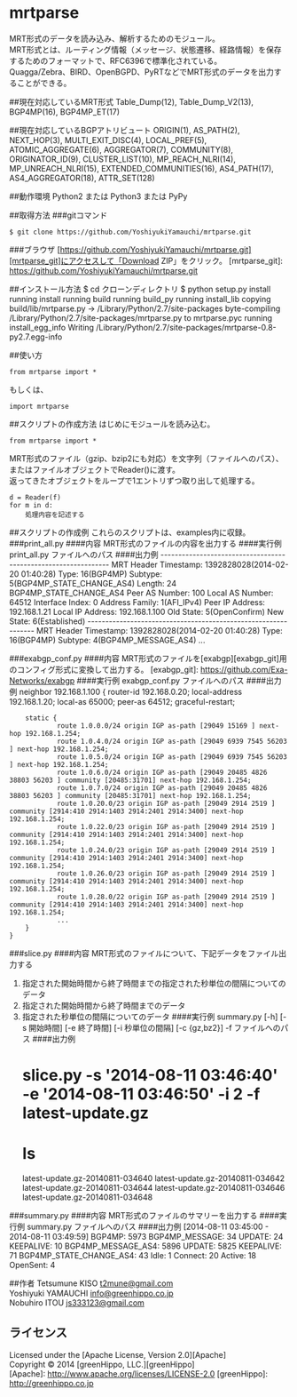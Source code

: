 mrtparse
========

MRT形式のデータを読み込み、解析するためのモジュール。  
MRT形式とは、ルーティング情報（メッセージ、状態遷移、経路情報）を保存するためのフォーマットで、RFC6396で標準化されている。  
Quagga/Zebra、BIRD、OpenBGPD、PyRTなどでMRT形式のデータを出力することができる。

##現在対応しているMRT形式
Table_Dump(12), Table_Dump_V2(13), BGP4MP(16), BGP4MP_ET(17)

##現在対応しているBGPアトリビュート
ORIGIN(1), AS_PATH(2), NEXT_HOP(3), MULTI_EXIT_DISC(4), LOCAL_PREF(5), ATOMIC_AGGREGATE(6), AGGREGATOR(7), COMMUNITY(8), ORIGINATOR_ID(9), CLUSTER_LIST(10), MP_REACH_NLRI(14), MP_UNREACH_NLRI(15), EXTENDED_COMMUNITIES(16), AS4_PATH(17), AS4_AGGREGATOR(18), ATTR_SET(128)

##動作環境
Python2 または Python3 または PyPy

##取得方法
###gitコマンド
    
    $ git clone https://github.com/YoshiyukiYamauchi/mrtparse.git
    
###ブラウザ
[https://github.com/YoshiyukiYamauchi/mrtparse.git][mrtparse_git]にアクセスして「Download ZIP」をクリック。
[mrtparse_git]: https://github.com/YoshiyukiYamauchi/mrtparse.git
    

##インストール方法
    $ cd クローンディレクトリ
    $ python setup.py install
    running install
    running build
    running build_py
    running install_lib
    copying build/lib/mrtparse.py -> /Library/Python/2.7/site-packages
    byte-compiling /Library/Python/2.7/site-packages/mrtparse.py to mrtparse.pyc
    running install_egg_info
    Writing /Library/Python/2.7/site-packages/mrtparse-0.8-py2.7.egg-info


##使い方
    
    from mrtparse import *
    
もしくは、
    
    import mrtparse
    

##スクリプトの作成方法
はじめにモジュールを読み込む。
    
    from mrtparse import *
    
MRT形式のファイル（gzip、bzip2にも対応）を文字列（ファイルへのパス）、 またはファイルオブジェクトでReader()に渡す。  
返ってきたオブジェクトをループで1エントリずつ取り出して処理する。  

    
    d = Reader(f)
    for m in d:
        処理内容を記述する
    
##スクリプトの作成例
これらのスクリプトは、examples内に収録。
###print_all.py
####内容
MRT形式のファイルの内容を出力する
####実行例
    print_all.py ファイルへのパス
####出力例
    ---------------------------------------------------------------
    MRT Header
        Timestamp: 1392828028(2014-02-20 01:40:28)
        Type: 16(BGP4MP)
        Subtype: 5(BGP4MP_STATE_CHANGE_AS4)
        Length: 24
    BGP4MP_STATE_CHANGE_AS4
        Peer AS Number: 100
        Local AS Number: 64512
        Interface Index: 0
        Address Family: 1(AFI_IPv4)
        Peer IP Address: 192.168.1.21
        Local IP Address: 192.168.1.100
        Old State: 5(OpenConfirm)
        New State: 6(Established)
    ---------------------------------------------------------------
    MRT Header
        Timestamp: 1392828028(2014-02-20 01:40:28)
        Type: 16(BGP4MP)
        Subtype: 4(BGP4MP_MESSAGE_AS4)
        ...
        

###exabgp_conf.py
####内容
MRT形式のファイルを[exabgp][exabgp_git]用のコンフィグ形式に変換して出力する。
[exabgp_git]: https://github.com/Exa-Networks/exabgp
####実行例
    exabgp_conf.py ファイルへのパス
####出力例
    neighbor 192.168.1.100 {
        router-id 192.168.0.20;
        local-address 192.168.1.20;
        local-as 65000;
        peer-as 64512;
        graceful-restart;

        static {
                route 1.0.0.0/24 origin IGP as-path [29049 15169 ] next-hop 192.168.1.254;
                route 1.0.4.0/24 origin IGP as-path [29049 6939 7545 56203 ] next-hop 192.168.1.254;
                route 1.0.5.0/24 origin IGP as-path [29049 6939 7545 56203 ] next-hop 192.168.1.254;
                route 1.0.6.0/24 origin IGP as-path [29049 20485 4826 38803 56203 ] community [20485:31701] next-hop 192.168.1.254;
                route 1.0.7.0/24 origin IGP as-path [29049 20485 4826 38803 56203 ] community [20485:31701] next-hop 192.168.1.254;
                route 1.0.20.0/23 origin IGP as-path [29049 2914 2519 ] community [2914:410 2914:1403 2914:2401 2914:3400] next-hop 192.168.1.254;
                route 1.0.22.0/23 origin IGP as-path [29049 2914 2519 ] community [2914:410 2914:1403 2914:2401 2914:3400] next-hop 192.168.1.254;
                route 1.0.24.0/23 origin IGP as-path [29049 2914 2519 ] community [2914:410 2914:1403 2914:2401 2914:3400] next-hop 192.168.1.254;
                route 1.0.26.0/23 origin IGP as-path [29049 2914 2519 ] community [2914:410 2914:1403 2914:2401 2914:3400] next-hop 192.168.1.254;
                route 1.0.28.0/22 origin IGP as-path [29049 2914 2519 ] community [2914:410 2914:1403 2914:2401 2914:3400] next-hop 192.168.1.254;
                ...
        }
    }

###slice.py
####内容
MRT形式のファイルについて、下記データをファイル出力する
1. 指定された開始時間から終了時間までの指定された秒単位の間隔についてのデータ
2. 指定された開始時間から終了時間までのデータ
3. 指定された秒単位の間隔についてのデータ
####実行例
    summary.py [-h] [-s 開始時間] [-e 終了時間] [-i 秒単位の間隔] [-c {gz,bz2}] -f ファイルへのパス
####出力例
    # slice.py -s '2014-08-11 03:46:40' -e '2014-08-11 03:46:50' -i 2 -f latest-update.gz
    # ls
    latest-update.gz-20140811-034640
    latest-update.gz-20140811-034642
    latest-update.gz-20140811-034644
    latest-update.gz-20140811-034646
    latest-update.gz-20140811-034648


###summary.py
####内容
MRT形式のファイルのサマリーを出力する
####実行例
    summary.py ファイルへのパス
####出力例
    [2014-08-11 03:45:00 - 2014-08-11 03:49:59]
    BGP4MP:                         5973
    BGP4MP_MESSAGE:                   34
        UPDATE:                       24
        KEEPALIVE:                    10
    BGP4MP_MESSAGE_AS4:             5896
        UPDATE:                     5825
        KEEPALIVE:                    71
    BGP4MP_STATE_CHANGE_AS4:          43
        Idle:                          1
        Connect:                      20
        Active:                       18
        OpenSent:                      4


##作者
Tetsumune KISO <t2mune@gmail.com>  
Yoshiyuki YAMAUCHI <info@greenhippo.co.jp>  
Nobuhiro ITOU <js333123@gmail.com>

ライセンス
----------
Licensed under the [Apache License, Version 2.0][Apache]  
Copyright &copy; 2014 [greenHippo, LLC.][greenHippo]  
[Apache]: http://www.apache.org/licenses/LICENSE-2.0
[greenHippo]: http://greenhippo.co.jp
